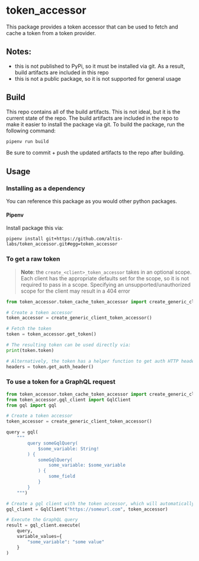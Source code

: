 # token_accessor

This package provides a token accessor that can be used to fetch and cache a token from a token provider.

## Notes:
- this is not published to PyPi, so it must be installed via git. As a result, build artifacts are included in this repo
- this is not a public package, so it is not supported for general usage


## Build
This repo contains all of the build artifacts. This is not ideal, but it is the current state of the repo. The build artifacts are included in the repo to make it easier to install the package via git. To build the package, run the following command:

```bash
pipenv run build
```

Be sure to commit + push the updated artifacts to the repo after building.

## Usage

### Installing as a dependency

You can reference this package as you would other python packages.

#### Pipenv

Install package this via:

```
pipenv install git+https://github.com/altis-labs/token_accessor.git#egg=token_accessor
```

### To get a raw token

> **Note**: the `create_<client>_token_accessor` takes in an optional scope.
> Each client has the appropriate defaults set for the scope, so it is not
> required to pass in a scope. Specifying an unsupported/unauthorized scope for
> the client may result in a 404 error

```python
from token_accessor.token_cache_token_accessor import create_generic_client_token_accessor

# Create a token accessor
token_accessor = create_generic_client_token_accessor()

# Fetch the token
token = token_accessor.get_token()

# The resulting token can be used directly via:
print(token.token)

# Alternatively, the token has a helper function to get auth HTTP headers
headers = token.get_auth_header()
```

### To use a token for a GraphQL request

```python
from token_accessor.token_cache_token_accessor import create_generic_client_token_accessor
from token_accessor.gql_client import GqlClient
from gql import gql

# Create a token accessor
token_accessor = create_generic_client_token_accessor()

query = gql(
    """
        query someGqlQuery(
            $some_variable: String!
        ) {
            someGqlQuery(
                some_variable: $some_variable
            ) {
                some_field
            }
        }
    """)

# Create a gql client with the token accessor, which will automatically fetch and use a token when the request is executed
gql_client = GqlClient("https://someurl.com", token_accessor)

# Execute the GraphQL query
result = gql_client.execute(
    query,
    variable_values={
        "some_variable": "some value"
    }
)
```
